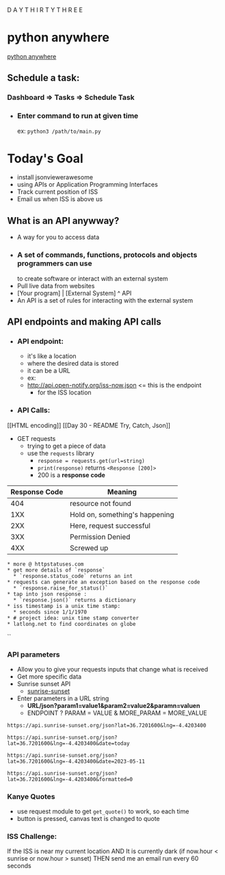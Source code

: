 D A Y T H I R T Y T H R E E

# python anywhere

[python anywhere](https://www.pythonanywhere.com)

## Schedule a task:
### Dashboard => Tasks => Schedule Task
* ### Enter command to run at given time
    ex: `python3 /path/to/main.py`

# Today's Goal

* install jsonviewerawesome
* using APIs or Application Programming Interfaces
* Track current position of ISS
* Email us when ISS is above us

## What is an API anywway?
* A way for you to access data
* ### A set of commands, functions, protocols and objects programmers can use
  to create software or interact with an external system
* Pull live data from websites
* [Your program] | [External System]
                 ^ API
* An API is a set of rules for interacting with the external system

## API endpoints and making API calls
* ### API endpoint:
  * it's like a location
  * where the desired data is stored
  * it can be a URL
  * ex:
  * http://api.open-notify.org/iss-now.json <= this is the endpoint
    * for the ISS location

* ### API Calls:
[[HTML encoding]]
[[Day 30 - README Try, Catch, Json]]
  * GET requests
    * trying to get a piece of data
    * use the `requests` library
      * `response = requests.get(url=string)`
      * `print(response)` returns `<Response [200]>`
      * 200 is a **response code**

| Response Code | Meaning       |
|---------------| ------------------------------ |
| 404           | resource not found |
| 1XX           | Hold on, something's happening |
|  2XX          | Here, request successful |
 | 3XX           | Permission Denied |
 | 4XX           | Screwed up    |
    * more @ httpstatuses.com
    * get more details of `response`
      * `response.status_code` returns an int
    * requests can generate an exception based on the response code
      * `response.raise_for_status()`
    * tap into json response :
      * `response.json()` returns a dictionary
    * iss timestamp is a unix time stamp:
      * seconds since 1/1/1970
    * # project idea: unix time stamp converter
    * latlong.net to find coordinates on globe
``
### API parameters

   * Allow you to give your requests inputs that change what is received
   * Get more specific data
   * Sunrise sunset API
     * [sunrise-sunset](https://api.sunrise-sunset.org/json)
   * Enter parameters in a URL string
     * **URL/json?param1=value1&param2=value2&paramn=valuen**
     * ENDPOINT ? PARAM = VALUE & MORE_PARAM = MORE_VALUE
```
https://api.sunrise-sunset.org/json?lat=36.7201600&lng=-4.4203400

https://api.sunrise-sunset.org/json?lat=36.7201600&lng=-4.4203400&date=today

https://api.sunrise-sunset.org/json?lat=36.7201600&lng=-4.4203400&date=2023-05-11

https://api.sunrise-sunset.org/json?lat=36.7201600&lng=-4.4203400&formatted=0
```

### Kanye Quotes
  * use request module to get `get_quote()` to work, so each time
  * button is pressed, canvas text is changed to quote

### ISS Challenge:
If the ISS is near my current location
AND
It is currently dark
(if now.hour < sunrise or now.hour > sunset)
THEN
send me an email
run every 60 seconds